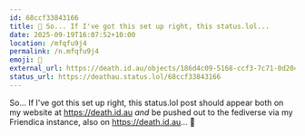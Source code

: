 ```yaml
---
id: 68ccf33843166
title: 🧪 So... If I've got this set up right, this status.lol...
date: 2025-09-19T16:07:52+10:00
location: /mfqfu9j4
permalink: /n.mfqfu9j4
emoji: 🧪
external_url: https://death.id.au/objects/186d4c09-5168-ccf3-7c71-0d2043069932
status_url: https://deathau.status.lol/68ccf33843166
---
```


So... If I've got this set up right, this status.lol post should appear both on my website at https://death.id.au *and* be pushed out to the fediverse via my Friendica instance, also on https://death.id.au... 🤞
